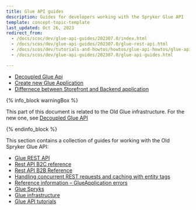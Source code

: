 ```yaml
---
title: Glue API guides
description: Guides for developers working with the Spryker Glue API
template: concept-topic-template
last_updated: Oct 26, 2023
redirect_from:
  - /docs/scoc/dev/glue-api-guides/202307.0/index.html
  - /docs/scos/dev/glue-api-guides/202307.0/glue-rest-api.html
  - /docs/scos/dev/tutorials-and-howtos/howtos/glue-api-howtos/glue-api-howtos.html
  - /docs/scos/dev/glue-api-guides/202307.0/glue-api-guides.html

---
```

* [Decoupled Glue Api](/docs/dg/dev/glue-api/{{page.version}}/decoupled-glue-api.html)
* [Create new Glue Application](/docs/dg/dev/glue-api/{{page.version}}/create-glue-api-applications.html)
* [Differnece between Storefront and Backend application](/docs/dg/dev/glue-api/{{page.version}}/backend-and-storefront-api-module-differences.html)

{% info_block warningBox %}

This part of this document is related to the Old Glue infrastructure. For the new one, see [Decoupled Glue API](/docs/dg/dev/glue-api/{{page.version}}/decoupled-glue-api.html)

{% endinfo_block %}

This section contains a collection of guides for working with the Old Spryker Glue API:
* [Glue REST API](/docs/dg/dev/glue-api/{{page.version}}/old-glue-infrastructure/glue-rest-api.html)
* [Rest API B2C reference](/docs/dg/dev/glue-api/{{page.version}}/old-glue-infrastructure/rest-api-b2c-demo-shop-reference.html)  
* [Rest API B2B Reference](/docs/dg/dev/glue-api/{{page.version}}/old-glue-infrastructure/rest-api-b2b-demo-shop-reference.html)
* [Handling concurrent REST requests and caching with entity tags](/docs/dg/dev/glue-api/{{page.version}}/old-glue-infrastructure/handling-concurrent-rest-requests-and-caching-with-entity-tags.html)
* [Reference information – GlueApplication errors](/docs/dg/dev/glue-api/{{page.version}}/old-glue-infrastructure/reference-information-glueapplication-errors.html)
* [Glue Spryks](/docs/dg/dev/glue-api/{{page.version}}/glue-spryks.html)
* [Glue infrastructure](/docs/dg/dev/glue-api/{{page.version}}/old-glue-infrastructure/glue-infrastructure.html)
* [Glue API tutorials](/docs/dg/dev/glue-api/{{page.version}}/glue-api-tutorials/glue-api-tutorials.html)
